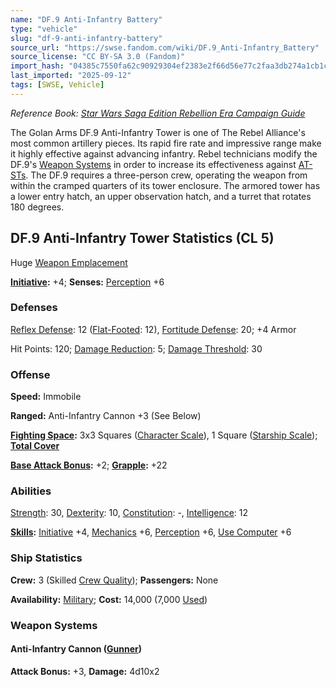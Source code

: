 ```yaml
---
name: "DF.9 Anti-Infantry Battery"
type: "vehicle"
slug: "df-9-anti-infantry-battery"
source_url: "https://swse.fandom.com/wiki/DF.9_Anti-Infantry_Battery"
source_license: "CC BY-SA 3.0 (Fandom)"
import_hash: "04385c7550fa62c90929304ef2383e2f66d56e77c2faa3db274a1cb1c1bace21"
last_imported: "2025-09-12"
tags: [SWSE, Vehicle]
---
```

*Reference Book: [Star Wars Saga Edition Rebellion Era Campaign Guide](https://swse.fandom.com/wiki/Star_Wars_Saga_Edition_Rebellion_Era_Campaign_Guide)*

The Golan Arms DF.9 Anti-Infantry Tower is one of The Rebel Alliance's most common artillery pieces. Its rapid fire rate and impressive range make it highly effective against advancing infantry. Rebel technicians modify the DF.9's [Weapon Systems](https://swse.fandom.com/wiki/Weapon_Systems) in order to increase its effectiveness against [AT-STs](https://swse.fandom.com/wiki/AT-STs). The DF.9 requires a three-person crew, operating the weapon from within the cramped quarters of its tower enclosure. The armored tower has a lower entry hatch, an upper observation hatch, and a turret that rotates 180 degrees.

## DF.9 Anti-Infantry Tower Statistics (CL 5)
Huge [Weapon Emplacement](https://swse.fandom.com/wiki/Weapon_Emplacement)

**[Initiative](https://swse.fandom.com/wiki/Initiative):** +4; **Senses:** [Perception](https://swse.fandom.com/wiki/Perception) +6
### Defenses
[Reflex Defense](https://swse.fandom.com/wiki/Reflex_Defense_(Vehicles)): 12 ([Flat-Footed](https://swse.fandom.com/wiki/Flat-Footed): 12), [Fortitude Defense](https://swse.fandom.com/wiki/Fortitude_Defense_(Vehicles)): 20; +4 Armor

Hit Points: 120; [Damage Reduction](https://swse.fandom.com/wiki/Damage_Reduction): 5; [Damage Threshold](https://swse.fandom.com/wiki/Damage_Threshold_(Vehicles)): 30
### Offense
**Speed:** Immobile

**Ranged:** Anti-Infantry Cannon +3 (See Below)

**[Fighting Space](https://swse.fandom.com/wiki/Fighting_Space):** 3x3 Squares ([Character Scale](https://swse.fandom.com/wiki/Character_Scale)), 1 Square ([Starship Scale](https://swse.fandom.com/wiki/Starship_Scale)); **[Total Cover](https://swse.fandom.com/wiki/Total_Cover)**

**[Base Attack Bonus](https://swse.fandom.com/wiki/Base_Attack_Bonus):** +2; **[Grapple](https://swse.fandom.com/wiki/Grapple):** +22
### Abilities
[Strength](https://swse.fandom.com/wiki/Strength): 30, [Dexterity](https://swse.fandom.com/wiki/Dexterity): 10, [Constitution](https://swse.fandom.com/wiki/Constitution): -, [Intelligence](https://swse.fandom.com/wiki/Intelligence): 12

**[Skills](https://swse.fandom.com/wiki/Skills):** [Initiative](https://swse.fandom.com/wiki/Initiative) +4, [Mechanics](https://swse.fandom.com/wiki/Mechanics) +6, [Perception](https://swse.fandom.com/wiki/Perception) +6, [Use Computer](https://swse.fandom.com/wiki/Use_Computer) +6
### Ship Statistics
**Crew:** 3 (Skilled [Crew Quality](https://swse.fandom.com/wiki/Crew_Quality)); **Passengers:** None

**Availability:** [Military](https://swse.fandom.com/wiki/Military); **Cost:** 14,000 (7,000 [Used](https://swse.fandom.com/wiki/Used))
### Weapon Systems
#### **Anti-Infantry Cannon ([Gunner](https://swse.fandom.com/wiki/Gunner))**
**Attack Bonus:** +3, **Damage:** 4d10x2